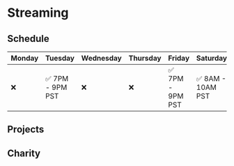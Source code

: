 # Streaming

## Schedule

| Monday | Tuesday | Wednesday | Thursday | Friday | Saturday | Sunday |
| ------ | ------- | --------- | -------- | ------ | -------- | ------ |
| :x: | :white_check_mark: 7PM - 9PM PST | :x: | :x: | :white_check_mark: 7PM - 9PM PST | :white_check_mark: 8AM - 10AM PST | :x: |

## Projects

## Charity
